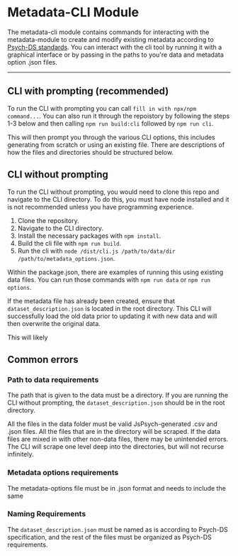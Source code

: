 # Metadata-CLI Module

The metadata-cli module contains commands for interacting with the metadata-module to create and modify existing metadata according to [Psych-DS standards](https://psych-ds.github.io/). You can interact with the cli tool by running it with a graphical interface or by passing in the paths to you're data and metadata option .json files.

---

## CLI with prompting (recommended)

To run the CLI with prompting you can call ```fill in with npx/npm command...```. You can also run it through the repoistory by following the steps 1-3 below and then calling ```npm run build:cli``` followed by ```npm run cli```. 

This will then prompt you through the various CLI options, this includes generating from scratch or using an existing file. There are descriptions of how the files and directories should be structured below. 

## CLI without prompting 

To run the CLI without prompting, you would need to clone this repo and navigate to the CLI directory. To do this, you must have node installed and it is not recommended unless you have programming experience. 

1. Clone the repository.
2. Navigate to the CLI directory.
3. Install the necessary packages with ```npm install```.
4. Build the cli file with ```npm run build```.
5. Run the cli with ```node /dist/cli.js /path/to/data/dir /path/to/metadata_options.json```.

Within the package.json, there are examples of running this using existing data files. You can run those commands with ```npm run data``` or ```npm run options```.

If the metadata file has already been created, ensure that ```dataset_description.json``` is located in the root directory. This CLI will successfully load the old data prior to updating it with new data and will then overwrite the original data.

This will likely 

## Common errors

### Path to data requirements  

The path that is given to the data must be a directory. If you are running the CLI without prompting, the ```dataset_description.json``` should be in the root directory. 

All the files in the data folder must be valid JsPsych-generated .csv and .json files. All the files that are in the directory will be scraped. If the data files are mixed in with other non-data files, there may be unintended errors. The CLI will scrape one level deep into the directories, but will not recurse infinitely. 

### Metadata options requirements 

The metadata-options file must be in .json format and needs to include the same 

### Naming Requirements

The ```dataset_description.json``` must be named as is according to Psych-DS specification, and the rest of the files must be organized as Psych-DS requirements.